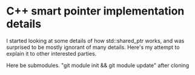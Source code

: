 # C++ smart pointer implementation details

I started looking at some details of how std::shared\_ptr works, and
was surprised to be mostly ignorant of many details. Here's my attempt to
explain it to other interested parties.

Here be submodules. "git module init && git module update" after cloning
